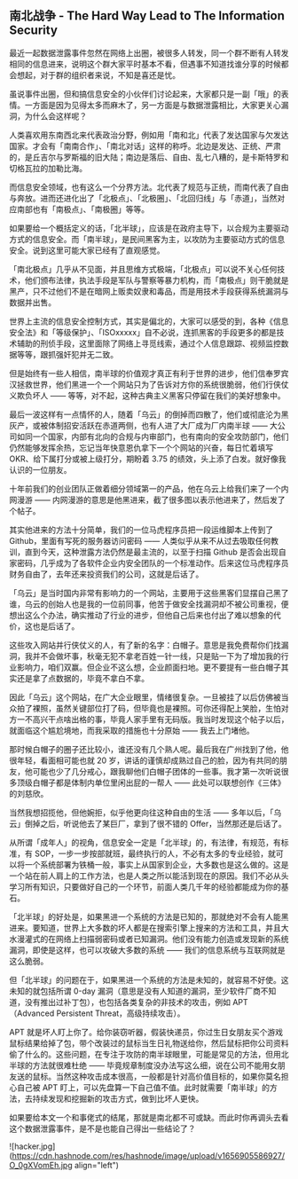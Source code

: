 ## 南北战争 - The Hard Way Lead to The Information Security

最近一起数据泄露事件忽然在网络上出圈，被很多人转发，同一个群不断有人转发相同的信息进来，说明这个群大家平时基本不看，但遇事不知道找谁分享的时候都会想起，对于群的组织者来说，不知是喜还是忧。

虽说事件出圈，但和搞信息安全的小伙伴们讨论起来，大家都只是一副「哦」的表情。一方面是因为见得太多而麻木了，另一方面是与数据泄露相比，大家更关心漏洞，为什么会这样呢？

人类喜欢用东南西北来代表政治分野，例如用「南和北」代表了发达国家与欠发达国家。才会有「南南合作」、「南北对话」这样的称呼。北边是发达、正统、严肃的，是丘吉尔与罗斯福的旧大陆；南边是落后、自由、乱七八糟的，是卡斯特罗和切格瓦拉的加勒比海。

而信息安全领域，也有这么一个分界方法。北代表了规范与正统，而南代表了自由与奔放。进而还进化出了「北极点」、「北极圈」、「北回归线」与「赤道」，当然对应南部也有「南极点」、「南极圈」等等。

如果要给一个概括定义的话，「北半球」，应该是在政府主导下，以合规为主要驱动方式的信息安全。而「南半球」，是民间黑客为主，以攻防为主要驱动方式的信息安全。说到这里可能大家已经有了直观感觉。

「南北极点」几乎从不见面，并且思维方式极端，「北极点」可以说不关心任何技术，他们颁布法律，执法手段是军队与警察等暴力机构，而「南极点」则干脆就是黑产，只不过他们不是在暗网上贩卖奴隶和毒品，而是用技术手段获得系统漏洞与数据并出售。

世界上主流的信息安全控制方式，其实是偏北的，大家可以感受的到，各种《信息安全法》和「等级保护」、「ISOxxxxx」自不必说，连抓黑客的手段更多的都是技术辅助的刑侦手段，这里面除了网络上寻觅线索，通过个人信息跟踪、视频监控数据等等，跟抓强奸犯并无二致。

但是始终有一些人相信，南半球的价值观才真正有利于世界的进步，他们信奉罗宾汉拯救世界，他们黑进一个一个网站只为了告诉对方你的系统很脆弱，他们行侠仗义欺负坏人 —— 等等，对不起，这种古典主义黑客只停留在我们的美好想象中。

最后一波这样有一点情怀的人，随着「乌云」的倒掉而四散了，他们或彻底沦为黑灰产，或被体制招安活跃在赤道两侧，也有人进了大厂成为厂内南半球 —— 大公司如同一个国家，内部有北向的合规与内审部门，也有南向的安全攻防部门，他们仍然能够发挥余热，忘记当年快意恩仇拿下一个个网站的兴奋，每日忙着填写 OKR、给下属打分或被上级打分，期盼着 3.75 的绩效，头上添了白发。就好像我认识的一位朋友。

十年前我们的创业团队正做着细分领域第一的产品，他在乌云上给我们来了一个内网漫游 —— 内网漫游的意思是他黑进来，截了很多图以表示他进来了，然后发了个帖子。

其实他进来的方法十分简单，我们的一位马虎程序员把一段运维脚本上传到了 Github，里面有写死的服务器访问密码 —— 人类似乎从来不从过去吸取任何教训，直到今天，这种泄露方法仍然是最主流的，以至于扫描 Github 是否会出现自家密码，几乎成为了各软件企业内安全团队的一个标准动作。后来这位马虎程序员财务自由了，去年还来投资我们的公司，这就是后话了。

「乌云」是当时国内非常有影响力的一个网站，主要用于这些黑客们显摆自己黑了谁，乌云的创始人也是我的一位前同事，他苦于做安全找漏洞却不被公司重视，便想出这么个办法，确实推动了行业的进步，但他自己后来也付出了难以想象的代价，这也是后话了。

这些攻入网站并行侠仗义的人，有了新的名字：白帽子。意思是我免费帮你们找漏洞，我并不会做坏事，秋毫无犯不拿老百姓一针一线，只是贴一下为了增加我的行业影响力，咱们双赢。但企业不这么想，企业颜面扫地。更不要提有一些白帽子其实还是拿了点数据的，毕竟不拿白不拿。

因此「乌云」这个网站，在广大企业眼里，情绪很复杂。一旦被挂了以后仿佛被当众拍了裸照，虽然关键部位打了码，但毕竟也是裸照。可你还得配上笑脸，生怕对方一不高兴干点啥出格的事，毕竟人家手里有无码版。我当时发现这个帖子以后，就面临这个尴尬境地，而我采取的措施也十分原始 —— 我去上门堵他。

那时候白帽子的圈子还比较小，谁还没有几个熟人呢。最后我在广州找到了他，他很年轻，看面相可能也就 20 岁，讲话的谨慎却成熟过自己的脸，因为有共同的朋友，他可能也少了几分戒心，跟我聊他们白帽子团体的一些事。我才第一次听说很多顶级白帽子都是体制内单位里闲出屁的一帮人 —— 此处可以联想创作《三体》的刘慈欣。

当然我想招揽他，但他婉拒，似乎他更向往这种自由的生活 —— 多年以后，「乌云」倒掉之后，听说他去了某巨厂，拿到了很不错的 Offer，当然那还是后话了。

从所谓「成年人」的视角，信息安全一定是「北半球」的，有法律，有规范，有标准，有 SOP，一步一步按部就班，最终执行的人，不必有太多的专业经验，就可以将一个系统部署为铁桶一般，事实上从国家到企业，大多数也是这么做的。这是一个站在前人肩上的工作方法，也是人类之所以能活到现在的原因。我们不必从头学习所有知识，只要做好自己的一个环节，前面人类几千年的经验都能成为你的基石。

「北半球」的好处是，如果黑进一个系统的方法是已知的，那就绝对不会有人能黑进来。要知道，世界上大多数的坏人都是在搜索引擎上搜来的方法和工具，并且大水漫灌式的在网络上扫描弱密码或者已知漏洞。他们没有能力创造或发现新的系统漏洞，即使是这样，也可以攻破大多数的系统 —— 我们的信息系统与互联网就是这么脆弱。

但「北半球」的问题在于，如果黑进一个系统的方法是未知的，就容易不好使。这未知的就包括所谓 0-day 漏洞（意思是没有人知道的漏洞，至少软件厂商不知道，没有推出过补丁包），也包括各类复杂的非技术的攻击，例如 APT （Advanced Persistent Threat，高级持续攻击）。

 APT 就是坏人盯上你了。给你装窃听器，假装快递员，你过生日女朋友买个游戏鼠标结果给掉了包，带个改装过的鼠标当生日礼物送给你，然后鼠标把你公司资料偷了什么的。这些问题，在专注于攻防的南半球眼里，可能是常见的方法，但用北半球的方法就很难杜绝 —— 毕竟规章制度没办法写这么细，说在公司不能用女朋友送的鼠标。当然这种攻击成本很高，一般都是针对高价值目标的，如果你莫名担心自己被 APT 盯上，可以先盘算一下自己值不值。此时就需要「南半球」的方法，去持续发现和挖掘新的攻击方式，做到比坏人更快。

如果要给本文一个和事佬式的结尾，那就是南北都不可或缺。而此时你再调头去看这个数据泄露事件，是不是也能自己得出一些结论了？


![hacker.jpg](https://cdn.hashnode.com/res/hashnode/image/upload/v1656905586927/O_0gXVomEh.jpg align="left")




